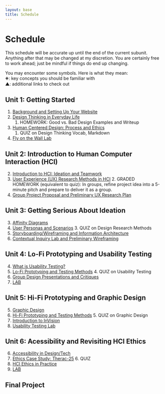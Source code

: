 ```yaml
---
layout: base
title: Schedule
---
```

# Schedule
This schedule will be accurate up until the end of the current subunit. Anything after that may be changed at my discretion. You are certainly free to work ahead; just be mindful if things do end up changing.

<div class="Legend">
You may encounter some symbols. Here is what they mean: <br>
🞛: key concepts you should be familiar with<br>
▲: additional links to check out
</div>

## Unit 1: Getting Started
  1. [Background and Setting Up Your Website]({{site.baseurl}}/units/01/01/)
  1. [Design Thinking in Everyday Life]({{site.baseurl}}/units/01/02/)
     1. HOMEWORK: Good vs. Bad Design Examples and Writeup
  1. [Human Centered Design: Process and Ethics]({{site.baseurl}}/units/01/03/)
     1. QUIZ on Design Thinking Vocab, Markdown
  1. [Fly on the Wall Lab]({{site.baseurl}}/units/01/04/)

## Unit 2: Introduction to Human Computer Interaction (HCI)
  2. [Introduction to HCI: Ideation and Teamwork]({{site.baseurl}}/units/02/01/)
  2. [User Experience (UX) Research Methods in HCI]({{site.baseurl}}/units/02/02/)
     2. GRADED HOMEWORK (equivalent to quiz): In groups, refine project idea into a 5-minute pitch and prepare to deliver it as a group.
  2. [Group Project Proposal and Preliminary UX Research Plan]({{site.baseurl}}/units/02/03/)

## Unit 3: Getting Serious About Ideation
  3. [Affinity Diagrams]({{site.baseurl}}/units/03/01)
  3. [User Personas and Scenarios]({{site.baseurl}}/units/03/02)
     3. QUIZ on Design Research Methods
  3. [Storyboarding/Wireframing and Information Architecture]({{site.baseurl}}/units/03/03)
  3. [Contextual Inquiry Lab and Preliminary Wireframing]({{site.baseurl}}/units/03/04/)

## Unit 4: Lo-Fi Prototyping and Usability Testing
  4. [What is Usability Testing?]({{site.baseurl}}/units/04/01/)
  4. [Lo-Fi Prototyping and Testing Methods]({{site.baseurl}}/units/04/02/)
     4. QUIZ on Usability Testing
  4. [Group Design Presentations and Critiques]({{site.baseurl}}/units/04/03/)
  4. [LAB]({{site.baseurl}}/units/04/04/)

## Unit 5: Hi-Fi Prototyping and Graphic Design
  5. [Graphic Design]({{site.baseurl}}/units/05/01/)
  5. [Hi-Fi Prototyping and Testing Methods]({{site.baseurl}}/units/05/02/)
     5. QUIZ on Graphic Design
  5. [Introduction to InVision]({{site.baseurl}}/units/05/03/)
  5. [Usability Testing Lab]({{site.baseurl}}/units/05/04)

## Unit 6: Acessibility and Revisiting HCI Ethics
  6. [Accessibility in Design/Tech]({{site.baseurl}}/units/06/01/)
  6. [Ethics Case Study: Therac-25]({{site.baseurl}}/units/06/02/)
     6. QUIZ
  6. [HCI Ethics in Practice]({{site.baseurl}}/units/06/03)
  6. [LAB]({{site.baseurl}}/units/06/04/)

## Final Project
